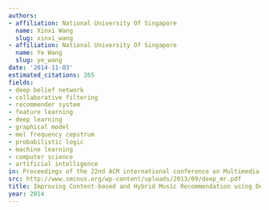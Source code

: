 ```yaml
---
authors:
- affiliation: National University Of Singapore
  name: Xinxi Wang
  slug: xinxi_wang
- affiliation: National University Of Singapore
  name: Ye Wang
  slug: ye_wang
date: '2014-11-03'
estimated_citations: 265
fields:
- deep belief network
- collaborative filtering
- recommender system
- feature learning
- deep learning
- graphical model
- mel frequency cepstrum
- probabilistic logic
- machine learning
- computer science
- artificial intelligence
in: Proceedings of the 22nd ACM international conference on Multimedia
src: http://www.smcnus.org/wp-content/uploads/2013/09/deep_mr.pdf
title: Improving Content-based and Hybrid Music Recommendation using Deep Learning
year: 2014
---
```

